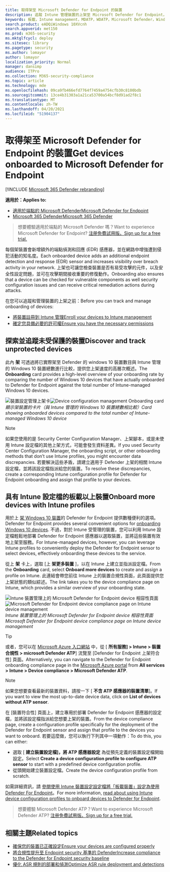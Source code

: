 ```yaml
---
title: 取得架至 Microsoft Defender for Endpoint 的裝置
description: 追蹤 Intune 管理裝置的上架至 Microsoft Defender for Endpoint，並增加上架速率。
keywords: 板載，Intune management，MDATP，WDATP，Microsoft Defender，Windows Defender，高級威脅防護，設定管理
search.product: eADQiWindows 10XVcnh
search.appverid: met150
ms.prod: m365-security
ms.mktglfcycl: deploy
ms.sitesec: library
ms.pagetype: security
ms.author: lomayor
author: lomayor
localization_priority: Normal
manager: dansimp
audience: ITPro
ms.collection: M365-security-compliance
ms.topic: article
ms.technology: mde
ms.openlocfilehash: 09ca9fb466efd7764f7459a4754cfb30c8100bdb
ms.sourcegitcommit: 13ce4b31303a1a21ca53700a54bcf8d91ad2f8c1
ms.translationtype: MT
ms.contentlocale: zh-TW
ms.lasthandoff: 04/20/2021
ms.locfileid: "51904137"
---
```

# <a name="get-devices-onboarded-to-microsoft-defender-for-endpoint"></a><span data-ttu-id="b456d-104">取得架至 Microsoft Defender for Endpoint 的裝置</span><span class="sxs-lookup"><span data-stu-id="b456d-104">Get devices onboarded to Microsoft Defender for Endpoint</span></span>

[!INCLUDE [Microsoft 365 Defender rebranding](../../includes/microsoft-defender.md)]

<span data-ttu-id="b456d-105">**適用於：**</span><span class="sxs-lookup"><span data-stu-id="b456d-105">**Applies to:**</span></span>
- [<span data-ttu-id="b456d-106">適用於端點的 Microsoft Defender</span><span class="sxs-lookup"><span data-stu-id="b456d-106">Microsoft Defender for Endpoint</span></span>](https://go.microsoft.com/fwlink/p/?linkid=2154037)
- [<span data-ttu-id="b456d-107">Microsoft 365 Defender</span><span class="sxs-lookup"><span data-stu-id="b456d-107">Microsoft 365 Defender</span></span>](https://go.microsoft.com/fwlink/?linkid=2118804)

><span data-ttu-id="b456d-108">想要體驗適用於端點的 Microsoft Defender 嗎？</span><span class="sxs-lookup"><span data-stu-id="b456d-108">Want to experience Microsoft Defender for Endpoint?</span></span> [<span data-ttu-id="b456d-109">注册免費試用版。</span><span class="sxs-lookup"><span data-stu-id="b456d-109">Sign up for a free trial.</span></span>](https://www.microsoft.com/microsoft-365/windows/microsoft-defender-atp?ocid=docs-wdatp-onboardconfigure-abovefoldlink)

<span data-ttu-id="b456d-110">每個架裝置會新增額外的端點偵測和回應 (EDR) 感應器，並在網路中增強遭到侵犯活動的知名度。</span><span class="sxs-lookup"><span data-stu-id="b456d-110">Each onboarded device adds an additional endpoint detection and response (EDR) sensor and increases visibility over breach activity in your network.</span></span> <span data-ttu-id="b456d-111">上架也可讓您檢查裝置是否有易受攻擊的元件，以及安全性設定問題，並可在攻擊期間接收重要的修復動作。</span><span class="sxs-lookup"><span data-stu-id="b456d-111">Onboarding also ensures that a device can be checked for vulnerable components as well security configuration issues and can receive critical remediation actions during attacks.</span></span>

<span data-ttu-id="b456d-112">在您可以追蹤和管理裝置的上架之前：</span><span class="sxs-lookup"><span data-stu-id="b456d-112">Before you can track and manage onboarding of devices:</span></span>
- [<span data-ttu-id="b456d-113">將裝置註冊到 Intune 管理</span><span class="sxs-lookup"><span data-stu-id="b456d-113">Enroll your devices to Intune management</span></span>](configure-machines.md#enroll-devices-to-intune-management)
- [<span data-ttu-id="b456d-114">確定您具備必要的許可權</span><span class="sxs-lookup"><span data-stu-id="b456d-114">Ensure you have the necessary permissions</span></span>](configure-machines.md#obtain-required-permissions)

## <a name="discover-and-track-unprotected-devices"></a><span data-ttu-id="b456d-115">探索並追蹤未受保護的裝置</span><span class="sxs-lookup"><span data-stu-id="b456d-115">Discover and track unprotected devices</span></span>

<span data-ttu-id="b456d-116">此內 **架** 可透過將已實際架至 Defender 的 windows 10 裝置數目與 Intune 管理的 Windows 10 裝置總數進行比較，提供您上架速度的高層次概述。</span><span class="sxs-lookup"><span data-stu-id="b456d-116">The **Onboarding** card provides a high-level overview of your onboarding rate by comparing the number of Windows 10 devices that have actually onboarded to Defender for Endpoint against the total number of Intune-managed Windows 10 devices.</span></span>

<span data-ttu-id="b456d-117">![裝置設定管理上架卡](images/secconmgmt_onboarding_card.png)</span><span class="sxs-lookup"><span data-stu-id="b456d-117">![Device configuration management Onboarding card](images/secconmgmt_onboarding_card.png)</span></span><br>
<span data-ttu-id="b456d-118">*顯示架裝置的卡片（與 Intune 管理的 Windows 10 裝置總數相比較）*</span><span class="sxs-lookup"><span data-stu-id="b456d-118">*Card showing onboarded devices compared to the total number of Intune-managed Windows 10 device*</span></span>

>[!NOTE]
><span data-ttu-id="b456d-119">如果您使用的是 Security Center Configuration Manager、上架腳本，或是未使用 Intune 設定檔的其他上架方式，可能會發生資料差異。</span><span class="sxs-lookup"><span data-stu-id="b456d-119">If you used Security Center Configuration Manager, the onboarding script, or other onboarding methods that don’t use Intune profiles, you might encounter data discrepancies.</span></span> <span data-ttu-id="b456d-120">若要解決這些矛盾，請建立適用于 Defender 上架的相關 Intune 設定檔，並將該設定檔指派給您的裝置。</span><span class="sxs-lookup"><span data-stu-id="b456d-120">To resolve these discrepancies, create a corresponding Intune configuration profile for Defender for Endpoint onboarding and assign that profile to your devices.</span></span>

## <a name="onboard-more-devices-with-intune-profiles"></a><span data-ttu-id="b456d-121">具有 Intune 設定檔的板載以上裝置</span><span class="sxs-lookup"><span data-stu-id="b456d-121">Onboard more devices with Intune profiles</span></span>

<span data-ttu-id="b456d-122">用於上 [架 Windows 10 裝置](onboard-configure.md)的 Defender for Endpoint 提供數種便利的選項。</span><span class="sxs-lookup"><span data-stu-id="b456d-122">Defender for Endpoint provides several convenient options for [onboarding Windows 10 devices](onboard-configure.md).</span></span> <span data-ttu-id="b456d-123">不過，對於 Intune 受管理的裝置，您可以利用 Intune 設定檔輕鬆地部署 Defender for Endpoint 感應器以選取裝置，並將這些裝置有效地上架至服務。</span><span class="sxs-lookup"><span data-stu-id="b456d-123">For Intune-managed devices, however, you can leverage Intune profiles to conveniently deploy the Defender for Endpoint sensor to select devices, effectively onboarding these devices to the service.</span></span>

<span data-ttu-id="b456d-124">從上 **架** 卡上，選取 [上 **架更多裝置** ]，以在 Intune 上建立並指派設定檔。</span><span class="sxs-lookup"><span data-stu-id="b456d-124">From the **Onboarding** card, select **Onboard more devices** to create and assign a profile on Intune.</span></span> <span data-ttu-id="b456d-125">此連結會帶您前往 Intune 上的裝置合規性頁面，此頁面提供您上架狀態的類似綜述。</span><span class="sxs-lookup"><span data-stu-id="b456d-125">The link takes you to the device compliance page on Intune, which provides a similar overview of your onboarding state.</span></span>

<span data-ttu-id="b456d-126">![Intune 裝置管理上的 Microsoft Defender for Endpoint device 相容性頁面](images/secconmgmt_onboarding_1deviceconfprofile.png)</span><span class="sxs-lookup"><span data-stu-id="b456d-126">![Microsoft Defender for Endpoint device compliance page on Intune device management](images/secconmgmt_onboarding_1deviceconfprofile.png)</span></span><br>
   <span data-ttu-id="b456d-127">*Intune 裝置管理上的 Microsoft Defender for Endpoint device 相容性頁面*</span><span class="sxs-lookup"><span data-stu-id="b456d-127">*Microsoft Defender for Endpoint device compliance page on Intune device management*</span></span>

>[!TIP]
><span data-ttu-id="b456d-128">或者，您可以在 [Microsoft Azure 入口網站](https://portal.azure.com/) 中，從 [ **所有服務] > Intune > 裝置合規性 > microsoft Defender ATP**] 流覽至 [Defender for Endpoint 上架符合性] 頁面。</span><span class="sxs-lookup"><span data-stu-id="b456d-128">Alternatively, you can navigate to the Defender for Endpoint onboarding compliance page in the [Microsoft Azure portal](https://portal.azure.com/) from **All services > Intune > Device compliance > Microsoft Defender ATP**.</span></span>

>[!NOTE]
> <span data-ttu-id="b456d-129">如果您想要查看最新的裝置資料，請按一下 [ **不含 ATP 感應器的裝置清單**]。</span><span class="sxs-lookup"><span data-stu-id="b456d-129">If you want to view the most up-to-date device data, click on **List of devices without ATP sensor**.</span></span>

<span data-ttu-id="b456d-130">在 [裝置符合性] 頁面上，建立專用於部署 Defender for Endpoint 感應器的設定檔，並將該設定檔指派給您想要上架的裝置。</span><span class="sxs-lookup"><span data-stu-id="b456d-130">From the device compliance page, create a configuration profile specifically for the deployment of the Defender for Endpoint sensor and assign that profile to the devices you want to onboard.</span></span> <span data-ttu-id="b456d-131">若要這麼做，您可以執行下列其中一項動作：</span><span class="sxs-lookup"><span data-stu-id="b456d-131">To do this, you can either:</span></span>

- <span data-ttu-id="b456d-132">選取 [ **建立裝置設定檔]，將 ATP 感應器設定** 為從預先定義的裝置設定檔開始設定。</span><span class="sxs-lookup"><span data-stu-id="b456d-132">Select **Create a device configuration profile to configure ATP sensor** to start with a predefined device configuration profile.</span></span>
- <span data-ttu-id="b456d-133">從頭開始建立裝置設定檔。</span><span class="sxs-lookup"><span data-stu-id="b456d-133">Create the device configuration profile from scratch.</span></span>

<span data-ttu-id="b456d-134">如需詳細資訊，請 [參閱使用 Intune 裝置設定設定檔將「板載裝置」設定為使用 Defender For Endpoint](https://docs.microsoft.com/intune/advanced-threat-protection#onboard-devices-by-using-a-configuration-profile)。</span><span class="sxs-lookup"><span data-stu-id="b456d-134">For more information, [read about using Intune device configuration profiles to onboard devices to Defender for Endpoint](https://docs.microsoft.com/intune/advanced-threat-protection#onboard-devices-by-using-a-configuration-profile).</span></span>

><span data-ttu-id="b456d-135">想要體驗 Microsoft Defender ATP？</span><span class="sxs-lookup"><span data-stu-id="b456d-135">Want to experience Microsoft Defender ATP?</span></span> [<span data-ttu-id="b456d-136">注册免費試用版。</span><span class="sxs-lookup"><span data-stu-id="b456d-136">Sign up for a free trial.</span></span>](https://www.microsoft.com/microsoft-365/windows/microsoft-defender-atp?ocid=docs-wdatp-onboardconfigure-belowfoldlink)

## <a name="related-topics"></a><span data-ttu-id="b456d-137">相關主題</span><span class="sxs-lookup"><span data-stu-id="b456d-137">Related topics</span></span>
- [<span data-ttu-id="b456d-138">確保您的裝置已正確設定</span><span class="sxs-lookup"><span data-stu-id="b456d-138">Ensure your devices are configured properly</span></span>](configure-machines.md)
- [<span data-ttu-id="b456d-139">將合規性提升至 Endpoint security 基準的 Defender</span><span class="sxs-lookup"><span data-stu-id="b456d-139">Increase compliance to the Defender for Endpoint security baseline</span></span>](configure-machines-security-baseline.md)
- [<span data-ttu-id="b456d-140">優化 ASR 規則的部署和偵測</span><span class="sxs-lookup"><span data-stu-id="b456d-140">Optimize ASR rule deployment and detections</span></span>](configure-machines-asr.md)
